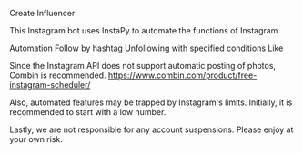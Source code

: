 Create Influencer

This Instagram bot uses InstaPy to automate the functions of Instagram.

Automation
Follow by hashtag
Unfollowing with specified conditions
Like

Since the Instagram API does not support automatic posting of photos, Combin is recommended.
https://www.combin.com/product/free-instagram-scheduler/

Also, automated features may be trapped by Instagram's limits. Initially, it is recommended to start with a low number.

Lastly, we are not responsible for any account suspensions.
Please enjoy at your own risk.